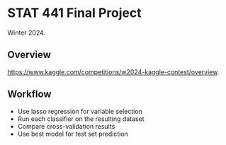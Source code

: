 # STAT 441 Final Project

Winter 2024.

## Overview

https://www.kaggle.com/competitions/w2024-kaggle-contest/overview.

## Workflow

- Use lasso regression for variable selection
- Run each classifier on the resulting dataset
- Compare cross-validation results
- Use best model for test set prediction
